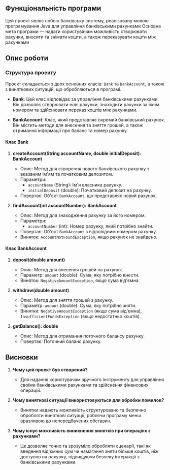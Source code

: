 
## Функціональність програми
Цей проект являє собою банківську систему, реалізовану мовою програмування Java для управління банківськими рахунками
 Основна мета програми — надати користувачам можливість створювати рахунки, вносити та знімати кошти, а також переказувати кошти між рахунками


## Опис роботи

### Структура проекту

Проект складається з двох основних класів: `Bank` та `BankAccount`, а також з виняткових ситуацій, що обробляються в програмі.

- **Bank**: Цей клас відповідає за управління банківськими рахунками. Він дозволяє створювати нові рахунки, знаходити рахунки за їхнім номером та здійснювати переказ коштів між рахунками.

- **BankAccount**: Клас, який представляє окремий банківський рахунок. Він містить методи для внесення та зняття грошей, а також отримання інформації про баланс та номер рахунку.

#### Клас Bank

1. **createAccount(String accountName, double initialDeposit): BankAccount**
   - Опис: Метод для створення нового банківського рахунку з вказаним ім'ям та початковим депозитом.
   - Параметри:
     - `accountName` (String): Ім'я власника рахунку.
     - `initialDeposit` (double): Початковий депозит на рахунку.
   - Повертає: Об'єкт `BankAccount`, що представляє новий рахунок.

2. **findAccount(int accountNumber): BankAccount**
   - Опис: Метод для знаходження рахунку за його номером.
   - Параметри:
     - `accountNumber` (int): Номер рахунку, який потрібно знайти.
   - Повертає: Об'єкт `BankAccount` з відповідним номером рахунку.
   - Виняток: `AccountNotFoundException`, якщо рахунок не знайдено.


#### Клас BankAccount

1. **deposit(double amount)**
   - Опис: Метод для внесення грошей на рахунок.
   - Параметр: `amount` (double): Сума, яку потрібно внести.
   - Виняток: `NegativeAmountException`, якщо сума від'ємна.

2. **withdraw(double amount)**
   - Опис: Метод для зняття грошей з рахунку.
   - Параметр: `amount` (double): Сума, яку потрібно зняти.
   - Винятки: `NegativeAmountException` (якщо сума від'ємна), `InsufficientFundsException` (якщо недостатньо коштів).

3. **getBalance(): double**
   - Опис: Метод для отримання поточного балансу рахунку.
   - Повертає: Поточний баланс рахунку.

## Висновки

1. **Чому цей проект був створений?**
   - Для надання користувачам зручного інструменту для управління своїми банківськими рахунками та здійснення фінансових операцій.

2. **Чому виняткові ситуації використовуються для обробки помилок?**
   - Винятки надають можливість структуровано та безпечно обробляти виняткові ситуації, роблячи програму менш вразливою до непередбачених обставин.

3. **Чому існує можливість виникнення винятків при операціях з рахунками?**
   - Це дозволяє точно та зрозуміло обробляти сценарії, такі як введення від'ємних сум чи намагання зняти більше коштів, ніж доступно на рахунку, підвищуючи безпеку інтеракції з банківськими рахунками.
